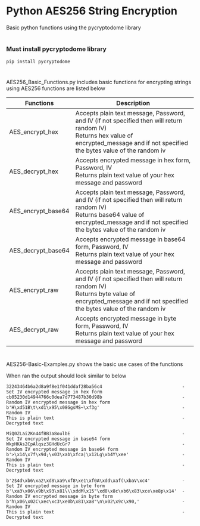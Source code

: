 # Python AES256 String Encryption
Basic python functions using the pycryptodome library
#

### Must install pycryptodome library ###

```
pip install pycryptodome
```
#
AES256_Basic_Functions.py includes basic functions for encrypting strings using AES256 functions are listed below

Functions     | Description
------------- | -------------
AES_encrypt_hex  | Accepts plain text message, Password, and IV (if not specified then will return random IV)<br />Returns hex value of encrypted_message and if not specified the bytes value of the random iv
AES_decrypt_hex  | Accepts encrypted message in hex form, Password, IV<br />Returns plain text value of your hex message and password
AES_encrypt_base64 | Accepts plain text message, Password, and IV (if not specified then will return random IV)<br />Returns base64 value of encrypted_message and if not specified the bytes value of the random iv
AES_decrypt_base64 | Accepts encrypted message in base64 form, Password, IV<br />Returns plain text value of your hex message and password
AES_encrypt_raw | Accepts plain text message, Password, and IV (if not specified then will return random IV)<br />Returns byte value of encrypted_message and if not specified the bytes value of the random iv
AES_decrypt_raw | Accepts encrypted message in byte form, Password, IV<br />Returns plain text value of your hex message and password

#

AES256-Basic-Examples.py shows the basic use cases of the functions

When ran the output should look similar to below
```
32243464b6a2d8a9f8e1f041ddaf28ba56c4                              - Set IV encrypted message in hex form
cb05230d14944766c0dea7d773487b30d98b                              - Random IV encrypted message in hex form
b'H\xd51B\t\xd1\x95\x08GgsMS~\xf3g'                               - Random IV
This is plain text                                                - Decrypted text

MiQ0ZLai2Kn44fBB3a8oulbE                                          - Set IV encrypted message in base64 form
WkpHKAs2CpAlqsz3GHdUcGr7                                          - Random IV encrypted message in base64 form
b'>\x14\x7f\x9d;\x03\xab\xfca|\x12Lg\xb4Y\xee'                    - Random IV
This is plain text                                                - Decrypted text

b'2$4d\xb6\xa2\xd8\xa9\xf8\xe1\xf0A\xdd\xaf(\xbaV\xc4'            - Set IV encrypted message in byte form
b'\xa3\x06\x9b\x93\x81\\\xddM\x15"\xd0\x8c\xb6\x83\xce\xe8p\x14'  - Random IV encrypted message in byte form
b'h\x06\x02C\xec\xc3\xe0b\x81\xa8"\n\x02\x9c\x90,'                - Random IV
This is plain text                                                - Decrypted text
```
